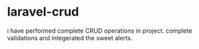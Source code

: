 # laravel-crud
 i have performed complete CRUD operations in project. complete validations and integerated the sweet alerts.
